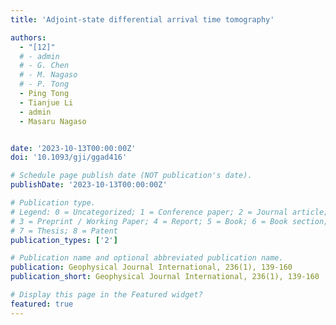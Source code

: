 ```yaml
---
title: 'Adjoint-state differential arrival time tomography'

authors:
  - "[12]"
  # - admin
  # - G. Chen
  # - M. Nagaso
  # - P. Tong
  - Ping Tong
  - Tianjue Li
  - admin
  - Masaru Nagaso


date: '2023-10-13T00:00:00Z'
doi: '10.1093/gji/ggad416'

# Schedule page publish date (NOT publication's date).
publishDate: '2023-10-13T00:00:00Z'

# Publication type.
# Legend: 0 = Uncategorized; 1 = Conference paper; 2 = Journal article;
# 3 = Preprint / Working Paper; 4 = Report; 5 = Book; 6 = Book section;
# 7 = Thesis; 8 = Patent
publication_types: ['2']

# Publication name and optional abbreviated publication name.
publication: Geophysical Journal International, 236(1), 139-160
publication_short: Geophysical Journal International, 236(1), 139-160

# Display this page in the Featured widget?
featured: true
---
```

